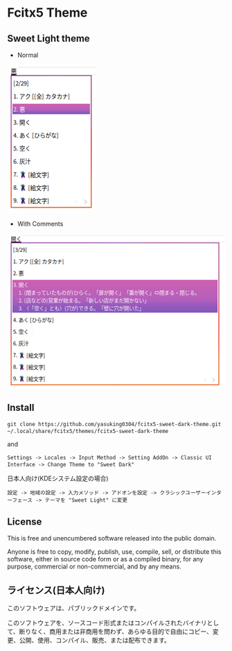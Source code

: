 # Fcitx5 Theme

## Sweet Light theme

- Normal

![normal](./images/light-theme-narrow.png)

- With Comments

![with comments](./images/light-theme-wide.png)
 
 ## Install

 ```
git clone https://github.com/yasuking0304/fcitx5-sweet-dark-theme.git ~/.local/share/fcitx5/themes/fcitx5-sweet-dark-theme
```

and

```
Settings -> Locales -> Input Method -> Setting AddOn -> Classic UI Interface -> Change Theme to "Sweet Dark"
```
日本人向け(KDEシステム設定の場合)
```
設定 -> 地域の設定 -> 入力メソッド -> アドオンを設定 -> クラシックユーザーインターフェース -> テーマを "Sweet Light" に変更
```

## License

This is free and unencumbered software released into the public domain.

Anyone is free to copy, modify, publish, use, compile, sell, or distribute this software, either in source code form or as a compiled binary, for any purpose, commercial or non-commercial, and by any means.

## ライセンス(日本人向け)

このソフトウェアは、パブリックドメインです。

このソフトウェアを、ソースコード形式またはコンパイルされたバイナリとして、断りなく、商用または非商用を問わず、あらゆる目的で自由にコピー、変更、公開、使用、コンパイル、販売、または配布できます。
